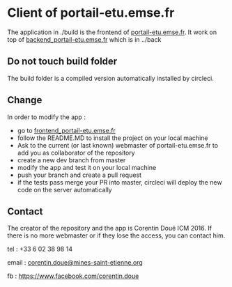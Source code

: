 Client of portail-etu.emse.fr
===============

The application in ./build is the frontend of [portail-etu.emse.fr](https://portail-etu.emse.fr).
It work on top of [backend_portail-etu.emse.fr](https://github.com/CorentinDoue/backend_portail-etu.emse.fr.git) which is in ../back


Do not touch build folder 
------------
The build folder is a compiled version automatically installed by circleci.

Change
------------
In order to modify the app :
- go to [frontend_portail-etu.emse.fr](https://github.com/CorentinDoue/frontend_portail-etu.emse.fr.git)
- follow the README.MD to install the project on your local machine
- Ask to the current (or last known) webmaster of portail-etu.emse.fr to add you as collaborator of the repository
- create a new dev branch from master 
- modify the app and test it on your local machine
- push your branch and create a pull request
- if the tests pass merge your PR into master, circleci will deploy the new code on the server automatically 

Contact
-----------
The creator of the repository and the app is Corentin Doué ICM 2016.
If there is no more webmaster or if they lose the access, you can contact him.

tel : +33 6 02 38 98 14

email : corentin.doue@mines-saint-etienne.org

fb : https://www.facebook.com/corentin.doue
